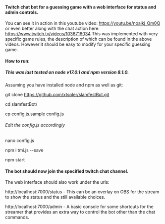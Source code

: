 #### Twitch chat bot for a guessing game with a web interface for status and admin controls.
You can see it in action in this youtube video: https://youtu.be/noaikj_Qm0Q or even better along with the chat action here: https://www.twitch.tv/videos/1036716034
This was implemented with very specific game rules, the description of which can be found in the above videos.
However it should be easy to modify for your specific guessing game.

#### How to run:
##### This was last tested on node v17.0.1 and npm version 8.1.0.
Assuming you have installed node and npm as well as git:

git clone https://github.com/xtsoler/slamfestBot.git

cd slamfestBot/

cp config.js.sample config.js

###### Edit the config.js accordingly
nano config.js

npm i tmi.js --save

npm start

#### The bot should now join the specified twitch chat channel.
The web interface should also work under the urls:

http://localhost:7000/status - This can be an overlay on OBS for the stream to show the status and the still available choices.

http://localhost:7000/admin - A basic console for some shortcuts for the streamer that provides an extra way to control the bot other than the chat commands.
